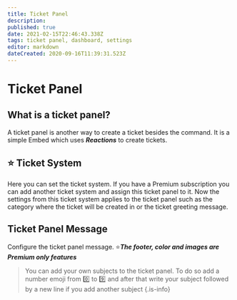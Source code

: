 ```yaml
---
title: Ticket Panel
description: 
published: true
date: 2021-02-15T22:46:43.338Z
tags: ticket panel, dashboard, settings
editor: markdown
dateCreated: 2020-09-16T11:39:31.523Z
---
```


# Ticket Panel

## What is a ticket panel?
A ticket panel is another way to create a ticket besides the command.
It is a simple Embed which uses ***Reactions*** to create tickets. 

## ⭐ Ticket System
Here you can set the ticket system. If you have a Premium subscription you can add another ticket system and assign this ticket panel to it. Now the settings from this ticket system applies to the ticket panel such as the category where the ticket will be created in or the ticket greeting message.

## Ticket Panel Message
Configure the ticket panel message.
⭐***The footer, color and images are Premium only features***
> You can add your own subjects to the ticket panel. To do so add a number emoji from 0️⃣ to 9️⃣ and after that write your subject followed by a new line if you add another subject
{.is-info}
